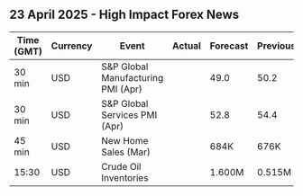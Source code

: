 ## 23 April 2025 - High Impact Forex News

| Time (GMT) | Currency | Event | Actual | Forecast | Previous |
|------|----------|-------|--------|----------|----------|
| 30 min | USD | S&P Global Manufacturing PMI (Apr) |  | 49.0 | 50.2 |
| 30 min | USD | S&P Global Services PMI (Apr) |  | 52.8 | 54.4 |
| 45 min | USD | New Home Sales (Mar) |  | 684K | 676K |
| 15:30 | USD | Crude Oil Inventories |  | 1.600M | 0.515M |
